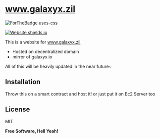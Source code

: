 # www.galaxyx.zil

[![ForTheBadge uses-css](http://ForTheBadge.com/images/badges/uses-css.svg)](http://ForTheBadge.com)


[![Website shields.io](https://img.shields.io/website-up-down-green-red/http/shields.io.svg)](http://shields.io/)

This is a website for www.galaxyx.zil

- Hosted on decentralized domain
- mirror of galaxyx.io

All of this will be heavily updated in the near future~



## Installation

Throw this on a smart contract and host it! or just put it on Ec2 Server too




## License

MIT

**Free Software, Hell Yeah!**

